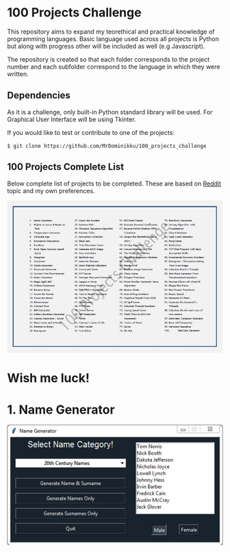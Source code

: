 # 100 Projects Challenge

This repository aims to expand my teorethical and practical knowledge of programming languages. Basic language used across all projects is Python but along with progress other will be included as well (e.g Javascript).

The repository is created so that each folder corresponds to the project number and each subfolder correspond to the language in which they were written.

## Dependencies

As it is a challenge, only built-in Python standard library will be used.
For Graphical User Interface will be using Tkinter.

If you would like to test or contribute to one of the projects:
```
$ git clone https://github.com/MrDominikku/100_projects_challenge
```

## 100 Projects Complete List

Below complete list of projects to be completed. These are based on [Reddit](https://www.reddit.com/r/learnprogramming/comments/2a9ygh/1000_beginner_programming_projects_xpost/) topic and my own preferences.

![alt text](https://github.com/MrDominikku/100_projects_challenge/blob/master/100_projects.jpg)

# Wish me luck!

# 1. Name Generator

![alt text](https://github.com/MrDominikku/100_projects_challenge/blob/master/1.%20Name%20Generator/Python/name_generator.JPG)
